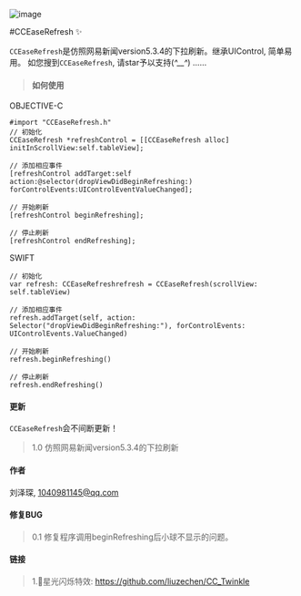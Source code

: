 ![image](https://github.com/liuzechen/CCEaseRefresh/raw/master/CCEaseRefresh.gif)

#CCEaseRefresh :sparkles:

`CCEaseRefresh`是仿照网易新闻version5.3.4的下拉刷新。继承UIControl, 简单易用。
如您搜到`CCEaseRefresh`, 请star予以支持(*^__^*) ……

> #### 如何使用
OBJECTIVE-C
```
#import "CCEaseRefresh.h"
// 初始化
CCEaseRefresh *refreshControl = [[CCEaseRefresh alloc] initInScrollView:self.tableView];

// 添加相应事件
[refreshControl addTarget:self action:@selector(dropViewDidBeginRefreshing:) forControlEvents:UIControlEventValueChanged];

// 开始刷新
[refreshControl beginRefreshing];

// 停止刷新
[refreshControl endRefreshing];
```	

SWIFT
```	
// 初始化
var refresh: CCEaseRefreshrefresh = CCEaseRefresh(scrollView: self.tableView)

// 添加相应事件
refresh.addTarget(self, action: Selector("dropViewDidBeginRefreshing:"), forControlEvents: UIControlEvents.ValueChanged)

// 开始刷新
refresh.beginRefreshing()

// 停止刷新
refresh.endRefreshing()
```	
#### 更新
`CCEaseRefresh`会不间断更新！
> 1.0 仿照网易新闻version5.3.4的下拉刷新

#### 作者 
刘泽琛, 1040981145@qq.com

#### 修复BUG
> 0.1 修复程序调用beginRefreshing后小球不显示的问题。

#### 链接
> 1.🌟星光闪烁特效: https://github.com/liuzechen/CC_Twinkle
